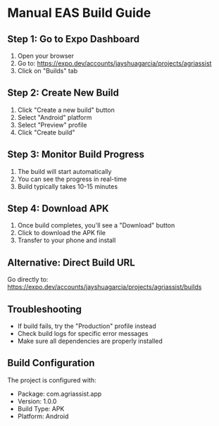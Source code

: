 # Manual EAS Build Guide

## Step 1: Go to Expo Dashboard
1. Open your browser
2. Go to: https://expo.dev/accounts/jayshuagarcia/projects/agriassist
3. Click on "Builds" tab

## Step 2: Create New Build
1. Click "Create a new build" button
2. Select "Android" platform
3. Select "Preview" profile
4. Click "Create build"

## Step 3: Monitor Build Progress
1. The build will start automatically
2. You can see the progress in real-time
3. Build typically takes 10-15 minutes

## Step 4: Download APK
1. Once build completes, you'll see a "Download" button
2. Click to download the APK file
3. Transfer to your phone and install

## Alternative: Direct Build URL
Go directly to: https://expo.dev/accounts/jayshuagarcia/projects/agriassist/builds

## Troubleshooting
- If build fails, try the "Production" profile instead
- Check build logs for specific error messages
- Make sure all dependencies are properly installed

## Build Configuration
The project is configured with:
- Package: com.agriassist.app
- Version: 1.0.0
- Build Type: APK
- Platform: Android
